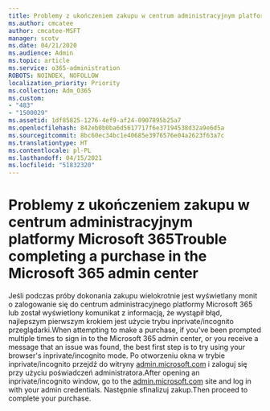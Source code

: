 ```yaml
---
title: Problemy z ukończeniem zakupu w centrum administracyjnym platformy Microsoft 365
ms.author: cmcatee
author: cmcatee-MSFT
manager: scotv
ms.date: 04/21/2020
ms.audience: Admin
ms.topic: article
ms.service: o365-administration
ROBOTS: NOINDEX, NOFOLLOW
localization_priority: Priority
ms.collection: Adm_O365
ms.custom:
- "483"
- "1500029"
ms.assetid: 1df85825-1276-4ef9-af24-0907895b25a7
ms.openlocfilehash: 842eb0b0ba6d5617717f6e37194538d32a9e6d5a
ms.sourcegitcommit: 8bc60ec34bc1e40685e3976576e04a2623f63a7c
ms.translationtype: HT
ms.contentlocale: pl-PL
ms.lasthandoff: 04/15/2021
ms.locfileid: "51832320"
---
```

# <a name="trouble-completing-a-purchase-in-the-microsoft-365-admin-center"></a><span data-ttu-id="5e9fa-102">Problemy z ukończeniem zakupu w centrum administracyjnym platformy Microsoft 365</span><span class="sxs-lookup"><span data-stu-id="5e9fa-102">Trouble completing a purchase in the Microsoft 365 admin center</span></span>

<span data-ttu-id="5e9fa-103">Jeśli podczas próby dokonania zakupu wielokrotnie jest wyświetlany monit o zalogowanie się do centrum administracyjnego platformy Microsoft 365 lub został wyświetlony komunikat z informacją, że wystąpił błąd, najlepszym pierwszym krokiem jest użycie trybu inprivate/incognito przeglądarki.</span><span class="sxs-lookup"><span data-stu-id="5e9fa-103">When attempting to make a purchase, if you've been prompted multiple times to sign in to the Microsoft 365 admin center, or you receive a message that an issue was found, the best first step is to try using your browser's inprivate/incognito mode.</span></span> <span data-ttu-id="5e9fa-104">Po otworzeniu okna w trybie inprivate/incognito przejdź do witryny [admin.microsoft.com](https://admin.microsoft.com) i zaloguj się przy użyciu poświadczeń administratora.</span><span class="sxs-lookup"><span data-stu-id="5e9fa-104">After opening an inprivate/incognito window, go to the [admin.microsoft.com](https://admin.microsoft.com) site and log in with your admin credentials.</span></span> <span data-ttu-id="5e9fa-105">Następnie sfinalizuj zakup.</span><span class="sxs-lookup"><span data-stu-id="5e9fa-105">Then proceed to complete your purchase.</span></span>
